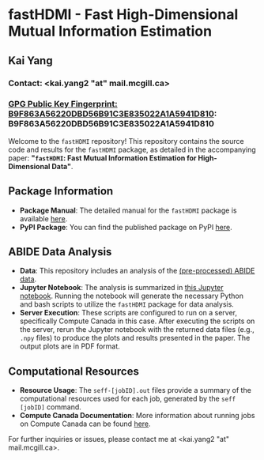 # fastHDMI - Fast High-Dimensional Mutual Information Estimation

## Kai Yang
### Contact: <kai.yang2 "at" mail.mcgill.ca>
### [GPG Public Key Fingerprint: B9F863A56220DBD56B91C3E835022A1A5941D810](https://keys.openpgp.org/vks/v1/by-fingerprint/B9F863A56220DBD56B91C3E835022A1A5941D810): B9F863A56220DBD56B91C3E835022A1A5941D810

Welcome to the `fastHDMI` repository! This repository contains the source code and results for the `fastHDMI` package, as detailed in the accompanying paper: **"`fastHDMI`: Fast Mutual Information Estimation for High-Dimensional Data"**.

## Package Information

- **Package Manual**: The detailed manual for the `fastHDMI` package is available [here](/fastHDMI/README.md).
- **PyPI Package**: You can find the published package on PyPI [here](https://pypi.org/project/fastHDMI/).

## ABIDE Data Analysis

- **Data**: This repository includes an analysis of the [(pre-processed) ABIDE data](http://preprocessed-connectomes-project.org/abide/).
- **Jupyter Notebook**: The analysis is summarized in [this Jupyter notebook](/paper/ABIDE_data_analysis/ABIDE_analysis.ipynb). Running the notebook will generate the necessary Python and bash scripts to utilize the `fastHDMI` package for data analysis. 
- **Server Execution**: These scripts are configured to run on a server, specifically Compute Canada in this case. After executing the scripts on the server, rerun the Jupyter notebook with the returned data files (e.g., `.npy` files) to produce the plots and results presented in the paper. The output plots are in PDF format.

## Computational Resources

- **Resource Usage**: The `seff-[jobID].out` files provide a summary of the computational resources used for each job, generated by the `seff [jobID]` command. 
- **Compute Canada Documentation**: More information about running jobs on Compute Canada can be found [here](https://docs.alliancecan.ca/wiki/Running_jobs).

For further inquiries or issues, please contact me at <kai.yang2 "at" mail.mcgill.ca>.